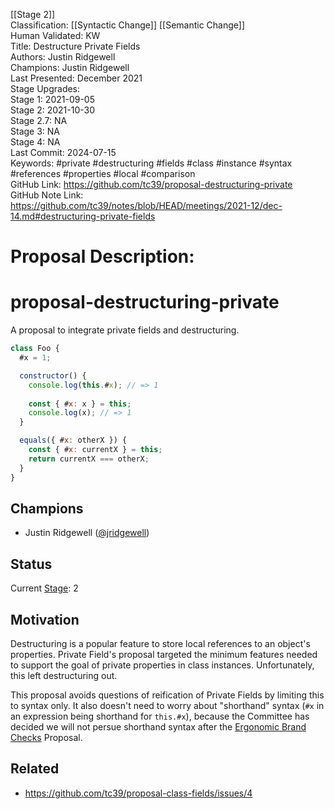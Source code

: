 [[Stage 2]]<br>Classification: [[Syntactic Change]] [[Semantic Change]]<br>Human Validated: KW<br>Title: Destructure Private Fields<br>Authors: Justin Ridgewell<br>Champions: Justin Ridgewell<br>Last Presented: December 2021<br>Stage Upgrades:<br>Stage 1: 2021-09-05  
Stage 2: 2021-10-30  
Stage 2.7: NA  
Stage 3: NA  
Stage 4: NA<br>Last Commit: 2024-07-15<br>Keywords: #private #destructuring #fields #class #instance #syntax #references #properties #local #comparison<br>GitHub Link: https://github.com/tc39/proposal-destructuring-private <br>GitHub Note Link: https://github.com/tc39/notes/blob/HEAD/meetings/2021-12/dec-14.md#destructuring-private-fields
# Proposal Description:
# proposal-destructuring-private

A proposal to integrate private fields and destructuring.

```js
class Foo {
  #x = 1;

  constructor() {
    console.log(this.#x); // => 1
    
    const { #x: x } = this;
    console.log(x); // => 1
  }

  equals({ #x: otherX }) {
    const { #x: currentX } = this;
    return currentX === otherX;
  }
}
```

## Champions

- Justin Ridgewell ([@jridgewell](https://github.com/jridgewell/))

## Status

Current [Stage](https://tc39.es/process-document/): 2

## Motivation

Destructuring is a popular feature to store local references to an
object's properties. Private Field's proposal targeted the minimum
features needed to support the goal of private properties in class
instances. Unfortunately, this left destructuring out.

This proposal avoids questions of reification of Private Fields by
limiting this to syntax only. It also doesn't need to worry about
"shorthand" syntax (`#x` in an expression being shorthand for
`this.#x`), because the Committee has decided we will not persue
shorthand syntax after the [Ergonomic Brand Checks][ergo-brand-check]
Proposal.

## Related

- https://github.com/tc39/proposal-class-fields/issues/4

[ergo-brand-check]: https://github.com/tc39/proposal-private-fields-in-in
<br>